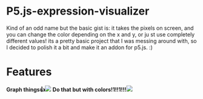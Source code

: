 # P5.js-expression-visualizer
Kind of an odd name but the basic gist is: it
takes the pixels on screen, and you can change the 
color depending on the x and y, or ju
st use completely different values!
its a pretty basic project that I was messing around with, so I decided to polish it
a bit and make it an addon for p5.js. :)
# Features
**Graph things👍**![](https://github.com/user-attachments/assets/61ee0095-412b-4827-b74b-db7b39a7b9d5)
**Do that but with colors!1!!1!!!**![](https://github.com/user-attachments/assets/31f37d2c-e28b-4281-a928-ab6549d534f5)

